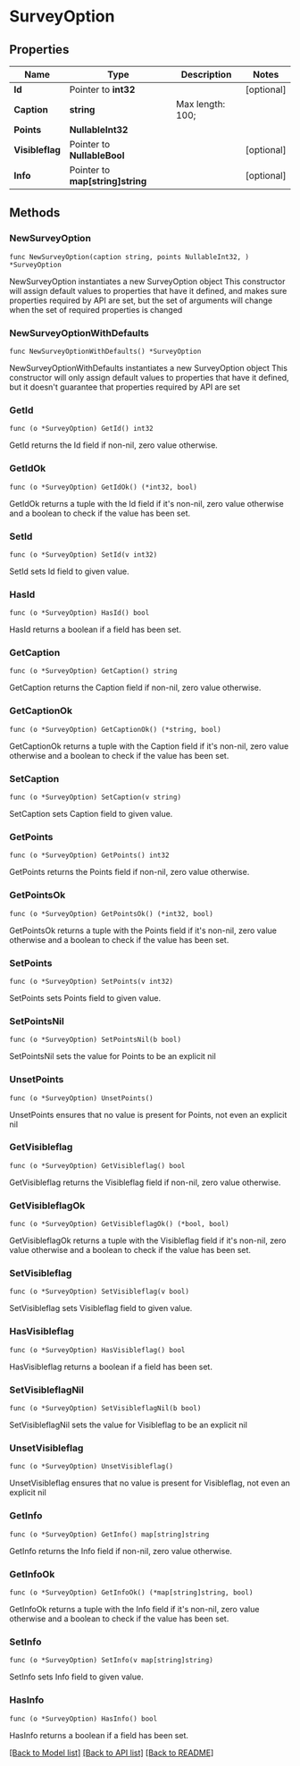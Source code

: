 # SurveyOption

## Properties

Name | Type | Description | Notes
------------ | ------------- | ------------- | -------------
**Id** | Pointer to **int32** |  | [optional] 
**Caption** | **string** |  Max length: 100; | 
**Points** | **NullableInt32** |  | 
**Visibleflag** | Pointer to **NullableBool** |  | [optional] 
**Info** | Pointer to **map[string]string** |  | [optional] 

## Methods

### NewSurveyOption

`func NewSurveyOption(caption string, points NullableInt32, ) *SurveyOption`

NewSurveyOption instantiates a new SurveyOption object
This constructor will assign default values to properties that have it defined,
and makes sure properties required by API are set, but the set of arguments
will change when the set of required properties is changed

### NewSurveyOptionWithDefaults

`func NewSurveyOptionWithDefaults() *SurveyOption`

NewSurveyOptionWithDefaults instantiates a new SurveyOption object
This constructor will only assign default values to properties that have it defined,
but it doesn't guarantee that properties required by API are set

### GetId

`func (o *SurveyOption) GetId() int32`

GetId returns the Id field if non-nil, zero value otherwise.

### GetIdOk

`func (o *SurveyOption) GetIdOk() (*int32, bool)`

GetIdOk returns a tuple with the Id field if it's non-nil, zero value otherwise
and a boolean to check if the value has been set.

### SetId

`func (o *SurveyOption) SetId(v int32)`

SetId sets Id field to given value.

### HasId

`func (o *SurveyOption) HasId() bool`

HasId returns a boolean if a field has been set.

### GetCaption

`func (o *SurveyOption) GetCaption() string`

GetCaption returns the Caption field if non-nil, zero value otherwise.

### GetCaptionOk

`func (o *SurveyOption) GetCaptionOk() (*string, bool)`

GetCaptionOk returns a tuple with the Caption field if it's non-nil, zero value otherwise
and a boolean to check if the value has been set.

### SetCaption

`func (o *SurveyOption) SetCaption(v string)`

SetCaption sets Caption field to given value.


### GetPoints

`func (o *SurveyOption) GetPoints() int32`

GetPoints returns the Points field if non-nil, zero value otherwise.

### GetPointsOk

`func (o *SurveyOption) GetPointsOk() (*int32, bool)`

GetPointsOk returns a tuple with the Points field if it's non-nil, zero value otherwise
and a boolean to check if the value has been set.

### SetPoints

`func (o *SurveyOption) SetPoints(v int32)`

SetPoints sets Points field to given value.


### SetPointsNil

`func (o *SurveyOption) SetPointsNil(b bool)`

 SetPointsNil sets the value for Points to be an explicit nil

### UnsetPoints
`func (o *SurveyOption) UnsetPoints()`

UnsetPoints ensures that no value is present for Points, not even an explicit nil
### GetVisibleflag

`func (o *SurveyOption) GetVisibleflag() bool`

GetVisibleflag returns the Visibleflag field if non-nil, zero value otherwise.

### GetVisibleflagOk

`func (o *SurveyOption) GetVisibleflagOk() (*bool, bool)`

GetVisibleflagOk returns a tuple with the Visibleflag field if it's non-nil, zero value otherwise
and a boolean to check if the value has been set.

### SetVisibleflag

`func (o *SurveyOption) SetVisibleflag(v bool)`

SetVisibleflag sets Visibleflag field to given value.

### HasVisibleflag

`func (o *SurveyOption) HasVisibleflag() bool`

HasVisibleflag returns a boolean if a field has been set.

### SetVisibleflagNil

`func (o *SurveyOption) SetVisibleflagNil(b bool)`

 SetVisibleflagNil sets the value for Visibleflag to be an explicit nil

### UnsetVisibleflag
`func (o *SurveyOption) UnsetVisibleflag()`

UnsetVisibleflag ensures that no value is present for Visibleflag, not even an explicit nil
### GetInfo

`func (o *SurveyOption) GetInfo() map[string]string`

GetInfo returns the Info field if non-nil, zero value otherwise.

### GetInfoOk

`func (o *SurveyOption) GetInfoOk() (*map[string]string, bool)`

GetInfoOk returns a tuple with the Info field if it's non-nil, zero value otherwise
and a boolean to check if the value has been set.

### SetInfo

`func (o *SurveyOption) SetInfo(v map[string]string)`

SetInfo sets Info field to given value.

### HasInfo

`func (o *SurveyOption) HasInfo() bool`

HasInfo returns a boolean if a field has been set.


[[Back to Model list]](../README.md#documentation-for-models) [[Back to API list]](../README.md#documentation-for-api-endpoints) [[Back to README]](../README.md)


